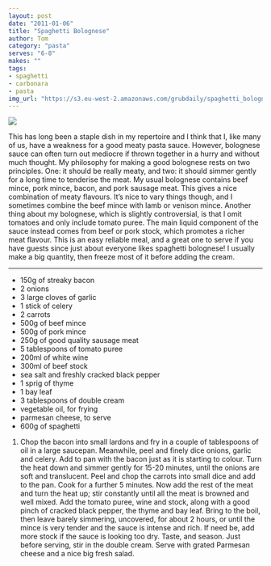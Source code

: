 ```yaml
---
layout: post
date: "2011-01-06"
title: "Spaghetti Bolognese"
author: Tom
category: "pasta"
serves: "6-8"
makes: ""
tags:
- spaghetti
- carbonara
- pasta
img_url: "https://s3.eu-west-2.amazonaws.com/grubdaily/spaghetti_bolognese.jpg"
---
```

<img src="https://s3.eu-west-2.amazonaws.com/grubdaily/spaghetti_bolognese.jpg" />

This has long been a staple dish in my repertoire and I think that I, like many of us, have a weakness for a good meaty pasta sauce. However, bolognese sauce can often turn out mediocre if thrown together in a hurry and without much thought. My philosophy for making a good bolognese rests on two principles. One: it should be really meaty, and two: it should simmer gently for a long time to tenderise the meat. My usual bolognese contains beef mince, pork mince, bacon, and pork sausage meat. This gives a nice combination of meaty flavours. It’s nice to vary things though, and I sometimes combine the beef mince with lamb or venison mince. Another thing about my bolognese, which is slightly controversial, is that I omit tomatoes and only include tomato puree. The main liquid component of the sauce instead comes from beef or pork stock, which promotes a richer meat flavour. This is an easy reliable meal, and a great one to serve if you have guests since just about everyone likes spaghetti bolognese! I usually make a big quantity, then freeze most of it before adding the cream.

---
* 150g of streaky bacon
* 2 onions
* 3 large  cloves of garlic
* 1 stick of celery
* 2 carrots
* 500g of beef mince
* 500g of pork mince
* 250g of good quality sausage meat
* 5 tablespoons of tomato puree
* 200ml of white wine
* 300ml of beef stock
* sea salt and freshly cracked black pepper
* 1 sprig of thyme
* 1 bay leaf
* 3 tablespoons of double cream
* vegetable oil, for frying
* parmesan cheese, to serve
* 600g of spaghetti

1. Chop the bacon into small lardons and fry in a couple of tablespoons of oil in a large saucepan. Meanwhile, peel and finely dice onions, garlic and celery. Add to pan with the bacon just as it is starting to colour. Turn the heat down and simmer gently for 15-20 minutes, until the onions are soft and translucent. Peel and chop the carrots into small dice and add to the pan. Cook for a further 5 minutes. Now add the rest of the meat and turn the heat up; stir constantly until all the meat is browned and well mixed. Add the tomato puree, wine and stock, along with a good pinch of cracked black pepper, the thyme and bay leaf. Bring to the boil, then leave barely simmering, uncovered, for about 2 hours, or until the mince is very tender and the sauce is intense and rich. If need be, add more stock if the sauce is looking too dry. Taste, and season. Just before serving, stir in the double cream. Serve with grated Parmesan cheese and a nice big fresh salad.

